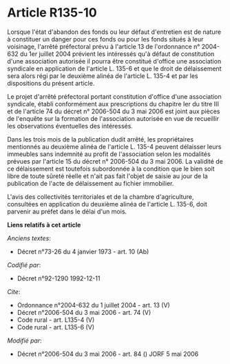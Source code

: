 # Article R135-10

Lorsque l'état d'abandon des fonds ou leur défaut d'entretien est de nature à constituer un danger pour ces fonds ou pour les
fonds situés à leur voisinage, l'arrêté préfectoral prévu à l'article 13 de l'ordonnance n° 2004-632 du 1er juillet 2004
prévient les intéressés qu'à défaut de constitution d'une association autorisée il pourra être constitué d'office une
association syndicale en application de l'article L. 135-6 et que le droit de délaissement sera alors régi par le deuxième
alinéa de l'article L. 135-4 et par les dispositions du présent article. 

Le projet d'arrêté préfectoral portant constitution d'office d'une association syndicale, établi conformément aux
prescriptions du chapitre Ier du titre III et de l'article 74 du décret n° 2006-504 du 3 mai 2006 est joint aux pièces de
l'enquête sur la formation de l'association autorisée en vue de recueillir les observations éventuelles des intéressés. 

Dans les trois mois de la publication dudit arrêté, les propriétaires mentionnés au deuxième alinéa de l'article L. 135-4
peuvent délaisser leurs immeubles sans indemnité au profit de l'association selon les modalités prévues par l'article 15 du
décret n° 2006-504 du 3 mai 2006. La validité de ce délaissement est toutefois subordonnée à la condition que le bien soit
libre de toute sûreté réelle et n'ait pas fait l'objet de saisie au jour de la publication de l'acte de délaissement au
fichier immobilier. 

L'avis des collectivités territoriales et de la chambre d'agriculture, consultées en application du deuxième alinéa de
l'article L. 135-6, doit parvenir au préfet dans le délai d'un mois.

**Liens relatifs à cet article**

_Anciens textes_:

  - Décret n°73-26 du 4 janvier 1973 - art. 10 (Ab)

_Codifié par_:

  - Décret n°92-1290 1992-12-11

_Cite_:

  - Ordonnance n°2004-632 du 1 juillet 2004 - art. 13 (V)
  - Décret n°2006-504 du 3 mai 2006 - art. 74 (V)
  - Code rural - art. L135-4 (V)
  - Code rural - art. L135-6 (V)

_Modifié par_:

  - Décret n°2006-504 du 3 mai 2006 - art. 84 () JORF 5 mai 2006
